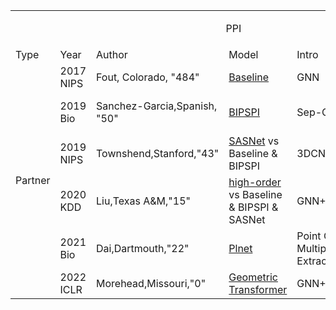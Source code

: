 <table>
  <tr>
      <td colspan="6"><p align="center">PPI</p></td>
  </tr>
  <tr>
      <td >Type</td>
      <td >Year</td>
      <td >Author</td>
      <td >Model</td>
      <td >Intro</td>
      <td >PS</td>
  </tr>
  <tr>
     <td rowspan="6">Partner </td>
     <td >2017 NIPS</td>
     <td >Fout, Colorado, "484"</td>
     <td ><a href="https://scholar.google.com/scholar?hl=zh-CN&as_sdt=0%2C5&q=Protein+interface+prediction+using+graph+convolutional+networks&btnG=">Baseline</a></td>
     <td >GNN</td>
     <td > <a href="https://github.com/fouticus/pipgcn"> tf(80*)</a>-DB5 </td>
  </tr>
  <tr>
     <td >2019 Bio</td>
     <td >Sanchez-Garcia,Spanish, "50"</td>
     <td ><a href="https://scholar.google.com/scholar?hl=zh-CN&as_sdt=0%2C5&q=BIPSPI%3A+a+method+for+the+prediction+of+partner-specific+protein-protein+interfaces&btnG=">BIPSPI</a> </td>
     <td >Sep-Only</td>
     <td ><a href="https://github.com/bioinsilico/BIPSPI">code(7*)</a>-DIMS-DB5-DB3 </td>
  </tr>
  <tr>
     <td >2019 NIPS</td>
     <td >Townshend,Stanford,"43"</td>
     <td ><a href="https://scholar.google.com/scholar?hl=zh-CN&as_sdt=0%2C5&q=End-to-end+learning+on+3d+protein+structure+for+interface+prediction&btnG=">SASNet</a> vs Baseline & BIPSPI </td>
     <td > 3DCNN</td>
     <td ><a href="https://github.com/drorlab/DIPS" >tf(46*)</a>-DB5-DIPS</td>
  </tr>
  <tr>
     <td >2020 KDD</td>
     <td >Liu,Texas A&M,"15"</td>
     <td ><a href="https://scholar.google.com/scholar?hl=zh-CN&as_sdt=0%2C5&q=Deep+learning+of+high-order+interactions+for+protein+interface+prediction&btnG=">high-order</a> vs Baseline & BIPSPI & SASNet   </td>
     <td >GNN+CNN</td>
     <td >DB5-DB4-DB3</td>
  </tr>
  <tr>
     <td >2021 Bio</td>
     <td >Dai,Dartmouth,"22"</td>
     <td ><a href="https://scholar.google.com/scholar?hl=zh-CN&as_sdt=0%2C5&q=Protein+interaction+interface+region+prediction+by+geometric+deep+learning&btnG=">Plnet</a> </td>
     <td >Point Cloud + Multiple Feature Extraction + MLP</td>
     <td ><a href="https://github.com/FTD007/PInet">code(13*)</a>-DB5-DB3</td>
  </tr>
   <tr>
     <td >2022 ICLR</td>
     <td >Morehead,Missouri,"0"</td>
     <td ><a href="https://scholar.google.com/scholar?hl=zh-CN&as_sdt=0%2C5&q=Geometric+Transformers+for+Protein+Interface+Contact+Prediction&btnG=">Geometric Transformer</a> </td>
     <td >GNN+Transformer</td>
     <td ><a href="https://github.com/BioinfoMachineLearning/DeepInteract">torch(29*)</a>- DIPS</td>
  </tr>
  

  
 
  
</table>
